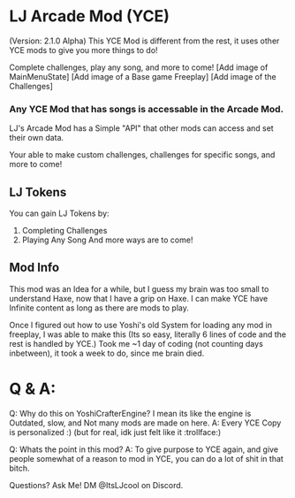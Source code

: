 # LJ Arcade Mod (YCE)
(Version: 2.1.0 Alpha)
This YCE Mod is different from the rest, it uses other YCE mods to give you more things to do!

Complete challenges, play any song, and more to come!
[Add image of MainMenuState] [Add image of a Base game Freeplay] [Add image of the Challenges]

### Any YCE Mod that has songs is accessable in the Arcade Mod.
LJ's Arcade Mod has a Simple "API" that other mods can access and set their own data.

Your able to make custom challenges, challenges for specific songs, and more to come!

## LJ Tokens
You can gain LJ Tokens by:
  1. Completing Challenges
  2. Playing Any Song
And more ways are to come!

## Mod Info
This mod was an Idea for a while, but I guess my brain was too small to understand Haxe, now that I have a grip on Haxe.
I can make YCE have Infinite content as long as there are mods to play.

Once I figured out how to use Yoshi's old System for loading any mod in freeplay, I was able to make this (Its so easy, literally 6 lines of code and the rest is handled by YCE.)
Took me ~1 day of coding (not counting days inbetween), it took a week to do, since me brain died.

# Q & A:
Q: Why do this on YoshiCrafterEngine? I mean its like the engine is Outdated, slow, and Not many mods are made on here.
A: Every YCE Copy is personalized :) (but for real, idk just felt like it :trollface:)

Q: Whats the point in this mod?
A: To give purpose to YCE again, and give people somewhat of a reason to mod in YCE, you can do a lot of shit in that bitch.

Questions? Ask Me! DM @ItsLJcool on Discord.
